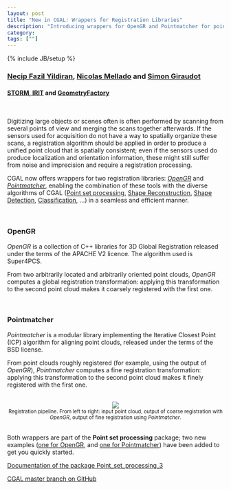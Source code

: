 ```yaml
---
layout: post
title: "New in CGAL: Wrappers for Registration Libraries"
description: "Introducing wrappers for OpenGR and Pointmatcher for point cloud registration"
category:
tags: [""]
---
```

{% include JB/setup %}

<h3><a href="http://www.necipyildiran.com/">Necip Fazil Yildiran</a>, <a href="https://www.irit.fr/recherches/STORM/MelladoNicolas/">Nicolas Mellado</a> and <a href="https://github.com/sgiraudot">Simon Giraudot</a></h3>
<h4><a href="https://www.irit.fr/STORM/site/">STORM, IRIT</a> and <a href="https://geometryfactory.com/">GeometryFactory</a></h4>

<br>
<p>Digitizing large objects or scenes often is often performed by scanning from several points of view and merging the scans together afterwards. If the sensors used for acquisition do not have a way to spatially organize these scans, a registration algorithm should be applied in order to produce a unified point cloud that is spatially consistent; even if the sensors used do produce localization and orientation information, these might still suffer from noise and imprecision and require a registration processing.</p>

<p>CGAL now offers wrappers for two registration libraries: <em><a href="https://storm-irit.github.io/OpenGR/">OpenGR</a></em> and <em><a href="https://github.com/ethz-asl/libpointmatcher">Pointmatcher</a></em>, enabling the combination of these tools with the diverse algorithms of CGAL (<a href="https://cgal.geometryfactory.com/CGAL/doc/master/Point_set_processing_3/index.html">Point set processing</a>, <a href="https://cgal.geometryfactory.com/CGAL/doc/master/Manual/packages.html#PartReconstruction">Shape Reconstruction</a>, <a href="https://cgal.geometryfactory.com/CGAL/doc/master/Shape_detection/index.html#Chapter_Shape_Detection">Shape Detection</a>, <a href="https://cgal.geometryfactory.com/CGAL/doc/master/Classification/index.html#Chapter_Classification">Classification</a>, ...) in a seamless and efficient manner.</p>

<br>
<h3>OpenGR</h3>

<p><em>OpenGR</em> is a collection of C++ libraries for 3D Global Registration released under the terms of the APACHE V2 licence. The algorithm used is Super4PCS.</p>

<p>From two arbitrarily located and arbitrarily oriented point clouds, <em>OpenGR</em> computes a global registration transformation: applying this transformation to the second point cloud makes it coarsely registered with the first one.</p>

<br>
<h3>Pointmatcher</h3>

<p><em>Pointmatcher</em> is a modular library implementing the Iterative Closest Point (ICP) algorithm for aligning point clouds, released under the terms of the BSD license.</p>

<p>From point clouds roughly registered (for example, using the output of <em>OpenGR</em>), <em>Pointmatcher</em> computes a fine registration transformation: applying this transformation to the second point cloud makes it finely registered with the first one.</p>

<br>
<div style="text-align:center;">
  <a href="../../../../images/Registration.png"><img src="../../../../images/Registration.png" style="max-width:95%"/></a><br>
  <small>Registration pipeline. From left to right: input point cloud, output of coarse registration with <em>OpenGR</em>, output of fine registration using <em>Pointmatcher</em>.</small>
</div>
<br>

Both wrappers are part of the <b>Point set processing</b> package; two new examples (<a href="https://cgal.geometryfactory.com/CGAL/doc/master/Point_set_processing_3/Point_set_processing_3_2registration_with_OpenGR_8cpp-example.html">one for OpenGR</a>, and <a href="https://cgal.geometryfactory.com/CGAL/doc/master/Point_set_processing_3/Point_set_processing_3_2registration_with_pointmatcher_8cpp-example.html">one for Pointmatcher</a>) have been added to get you quickly started.

<i class="glyphicon glyphicon-book"></i>
<a href="https://cgal.geometryfactory.com/CGAL/doc/master/Point_set_processing_3/index.html">Documentation of the package Point_set_processing_3</a> <br>

<i class="glyphicon glyphicon-download"></i>
<a href="https://github.com/CGAL/cgal/tree/master">CGAL master branch on GitHub</a>
